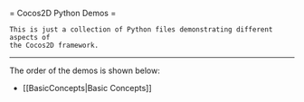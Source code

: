 = Cocos2D Python Demos =

    This is just a collection of Python files demonstrating different aspects of
    the Cocos2D framework.

----

The order of the demos is shown below:

- [[BasicConcepts|Basic Concepts]]
